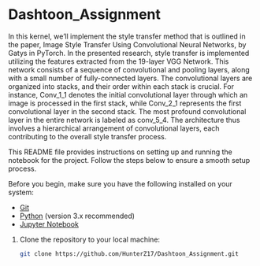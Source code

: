 # Dashtoon_Assignment
In this kernel, we’ll implement the style transfer method that is outlined in the paper, Image Style Transfer Using Convolutional Neural Networks, by Gatys in PyTorch.
In the presented research, style transfer is implemented utilizing the features extracted from the 19-layer VGG Network. This network consists of a sequence of convolutional and pooling layers, along with a small number of fully-connected layers. The convolutional layers are organized into stacks, and their order within each stack is crucial. For instance, Conv_1_1 denotes the initial convolutional layer through which an image is processed in the first stack, while Conv_2_1 represents the first convolutional layer in the second stack. The most profound convolutional layer in the entire network is labeled as conv_5_4. The architecture thus involves a hierarchical arrangement of convolutional layers, each contributing to the overall style transfer process.


This README file provides instructions on setting up and running the notebook for the project. Follow the steps below to ensure a smooth setup process.

Before you begin, make sure you have the following installed on your system:

- [Git](https://git-scm.com/)
- [Python](https://www.python.org/downloads/) (version 3.x recommended)
- [Jupyter Notebook](https://jupyter.org/install)

1. Clone the repository to your local machine:

   ```bash
   git clone https://github.com/HunterZ17/Dashtoon_Assignment.git
